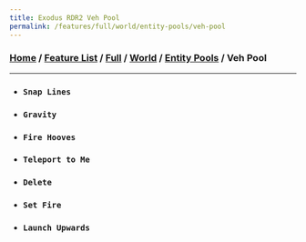 ```yaml
---
title: Exodus RDR2 Veh Pool
permalink: /features/full/world/entity-pools/veh-pool
---
```

### [Home](/) / [Feature List](/features) / [Full](/features/full) / [World](/features/full/world) / [Entity Pools](/features/full/world/entity-pools) / Veh Pool
---
- ### `Snap Lines`
- ### `Gravity`
- ### `Fire Hooves`
- ### `Teleport to Me`
- ### `Delete`
- ### `Set Fire`
- ### `Launch Upwards`
